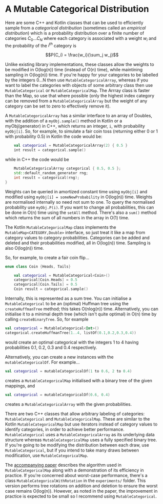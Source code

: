 # A Mutable Categorical Distribution

Here are some C++ and Kotlin classes that can be used to efficiently sample from a *categorical distribution* (sometimes called an *empirical distribution*) which is a probability distribution over a finite number of categories $C_0...C_N$ where each category is associated with a weight $w_i$ and the probability of the $i^{th}$ category is

$$P(C_i) = \frac{w_i}{\sum_j w_j}$$

Unlike existing library implementations, these classes allow the weights to be modified in O(log(n)) time (instead of O(n) time), while maintining sampling in O(log(n)) time. If you're happy for your categories to be labelled by the integers 0...N then use `MutableCategoricalArray`, whereas if you want to label the categories with objects of some arbitrary class then use `MutableCategorical` or `MutableCategoricalMap`. The Arrray class is faster than the Map, so use that where possible (only the highest index category can be removed from a `MutableCategoricalArray` but the weight of any category can be set to zero to effectively remove it).
 
 A `MutableCategoricalArray` has a similar interface to an array of Doubles, with the addition of a `myObj.sample()` method in Kotlin or a myObj(generator) in C++, which returns an integer, `i`, with probability `myObj[i]`. So, for example, to simulate a fair coin toss (returning either 0 or 1 with probability 0.5) in Kotlin the code would be:
```kotlin
    val categorical = MutableCategoricalArray(2) { 0.5 }
    int result = categorical.sample()
```
while in C++ the code would be
```C++
    MutableCategoricalArray categorical { 0.5, 0.5 };
    std::default_random_generator rng;
    int result = categorical(rng);
}
```
Weights can be queried in amortized constant time using `myObj[i]` and modified using `myObj[i] = someNewProbability` in O(log(n)) time. Weights are normalised internally so need not sum to one. To query the normalised probability use `myObj.P(i)`. If you want to change all probabilities, this can be done in O(n) time using the `setAll` method. There's also a `sum()` method which returns the sum of all numbers in the array in O(1) time.

The Kotlin `MutableCategoricalMap` class implements the `MutableMap<CATEGORY,Double>` interface, so just treat it like a map from category values to category probabilities. Categories can be added and deleted and their probabilities modified, all in O(log(n)) time. Sampling is also O(log(n)) time.

So, for example, to create a fair coin flip...
```kotlin
enum class Coin {Heads, Tails}

    val categorical = MutableCategorical<Coin>()
    categorical[Coin.Heads] = 0.5
    categorical[Coin.Tails] = 0.5
    Coin result = categorical.sample()
```

Internally, this is represented as a sum tree. You can initialise a `MutableCategorical` to be an (optimal) Huffman tree using the `createHuffmanTree` method; this takes O(nlog(n)) time. Alternatively, you can initialise it to a minimal depth tree (which isn't quite optimal) in O(n) time by calling `createBinaryTree`. So, for example
```kotlin
val categorical = MutableCategorical<Int>()
categorical.createHuffmanTree(1..4, listOf(0.1,0.2,0.3,0.4))
```
would create an optimal categorical with the integers 1 to 4 having probabilities 0.1, 0.2, 0.3 and 0.4 respectively.

Alternatively, you can create a new instances with the `mutableCategoricalOf`. For example...
```kotlin
val categorical = mutableCategoricalOf(1 to 0.6, 2 to 0.4)
```
creates a `MutableCategoricalMap` initialised with a binary tree of the given mappings, and
```kotlin
val categorical = mutableCategoricalOf(0.6, 0.4)
```
creates a `MutableCategoricalArray` with the given probabilities.

There are two C++ classes that allow arbitrary labeling of categories: `MutableCategorical` and `MutableCategoricalMap`. These are similar to the Kotlin `MutableCategoricalMap` but use iterators instead of category values to identify categories, in order to achieve better performance. `MutableCategorical` uses a `MutableCategoricalArray` as its underlying data structure whereas `MutableCategoricalMap` uses a fully specified binary tree. If you're going to be modifying the distribution between each draw, use `MutableCategorical`, but if you intend to take many draws between modification, use `MutableCategoricalMap`.

The [accompanying paper](./paper.pdf) describes the algorithm used in `MutableCategoricalMap` along with a demonstration of its efficiency in practice. If you're concerned about worst-case performance, there's a class `MutableCategoricalWithRotation` in the `experiments/` folder. This version performs tree rotations on addition and deletion to ensure the worst case remains O(log(n)). However, as noted in the paper, the improvement in practice is expected to be small so I recommend using `MutableCategorical`.
